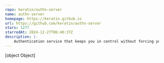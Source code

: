 ```yaml
---
repo: keratin/authn-server
name: authn-server
homepage: https://keratin.github.io
url: https://github.com/keratin/authn-server
stars: 1277
starredAt: 2024-12-27T06:40:37Z
description: |-
    Authentication service that keeps you in control without forcing you to be an expert in web security.
---
```


[object Object]
